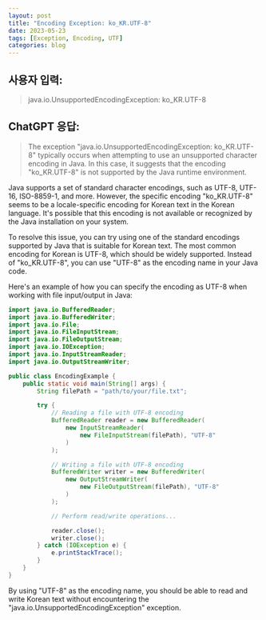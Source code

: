```yaml
---
layout: post
title: "Encoding Exception: ko_KR.UTF-8"
date: 2023-05-23
tags: [Exception, Encoding, UTF]
categories: blog
---
```


## 사용자 입력:
> java.io.UnsupportedEncodingException: ko_KR.UTF-8

## ChatGPT 응답:
> The exception "java.io.UnsupportedEncodingException: ko_KR.UTF-8" typically occurs when attempting to use an unsupported character encoding in Java. In this case, it suggests that the encoding "ko_KR.UTF-8" is not supported by the Java runtime environment.

Java supports a set of standard character encodings, such as UTF-8, UTF-16, ISO-8859-1, and more. However, the specific encoding "ko_KR.UTF-8" seems to be a locale-specific encoding for Korean text in the Korean language. It's possible that this encoding is not available or recognized by the Java installation on your system.

To resolve this issue, you can try using one of the standard encodings supported by Java that is suitable for Korean text. The most common encoding for Korean is UTF-8, which should be widely supported. Instead of "ko_KR.UTF-8", you can use "UTF-8" as the encoding name in your Java code.

Here's an example of how you can specify the encoding as UTF-8 when working with file input/output in Java:

```java
import java.io.BufferedReader;
import java.io.BufferedWriter;
import java.io.File;
import java.io.FileInputStream;
import java.io.FileOutputStream;
import java.io.IOException;
import java.io.InputStreamReader;
import java.io.OutputStreamWriter;

public class EncodingExample {
    public static void main(String[] args) {
        String filePath = "path/to/your/file.txt";

        try {
            // Reading a file with UTF-8 encoding
            BufferedReader reader = new BufferedReader(
                new InputStreamReader(
                    new FileInputStream(filePath), "UTF-8"
                )
            );

            // Writing a file with UTF-8 encoding
            BufferedWriter writer = new BufferedWriter(
                new OutputStreamWriter(
                    new FileOutputStream(filePath), "UTF-8"
                )
            );

            // Perform read/write operations...

            reader.close();
            writer.close();
        } catch (IOException e) {
            e.printStackTrace();
        }
    }
}
```

By using "UTF-8" as the encoding name, you should be able to read and write Korean text without encountering the "java.io.UnsupportedEncodingException" exception.

